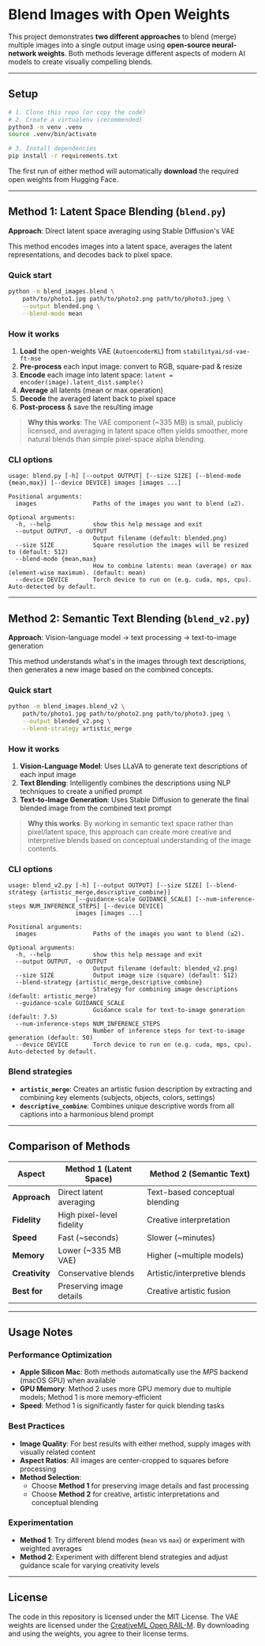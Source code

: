 # Blend Images with Open Weights

This project demonstrates **two different approaches** to blend (merge) multiple images into a single output image using **open-source neural-network weights**. Both methods leverage different aspects of modern AI models to create visually compelling blends.

---

## Setup

```bash
# 1. Clone this repo (or copy the code)
# 2. Create a virtualenv (recommended)
python3 -m venv .venv
source .venv/bin/activate

# 3. Install dependencies
pip install -r requirements.txt
```

The first run of either method will automatically **download** the required open weights from Hugging Face.

---

## Method 1: Latent Space Blending (`blend.py`)

**Approach**: Direct latent space averaging using Stable Diffusion's VAE

This method encodes images into a latent space, averages the latent representations, and decodes back to pixel space.

### Quick start

```bash
python -m blend_images.blend \
    path/to/photo1.jpg path/to/photo2.png path/to/photo3.jpeg \
    --output blended.png \
    --blend-mode mean
```

### How it works

1. **Load** the open-weights VAE (`AutoencoderKL`) from `stabilityai/sd-vae-ft-mse`
2. **Pre-process** each input image: convert to RGB, square-pad & resize
3. **Encode** each image into latent space: `latent = encoder(image).latent_dist.sample()`
4. **Average** all latents (mean or max operation)
5. **Decode** the averaged latent back to pixel space
6. **Post-process** & save the resulting image

> **Why this works**: The VAE component (~335 MB) is small, publicly licensed, and averaging in latent space often yields smoother, more natural blends than simple pixel-space alpha blending.

### CLI options

```
usage: blend.py [-h] [--output OUTPUT] [--size SIZE] [--blend-mode {mean,max}] [--device DEVICE] images [images ...]

Positional arguments:
  images                Paths of the images you want to blend (≥2).

Optional arguments:
  -h, --help            show this help message and exit
  --output OUTPUT, -o OUTPUT
                        Output filename (default: blended.png)
  --size SIZE           Square resolution the images will be resized to (default: 512)
  --blend-mode {mean,max}
                        How to combine latents: mean (average) or max (element-wise maximum). (default: mean)
  --device DEVICE       Torch device to run on (e.g. cuda, mps, cpu). Auto-detected by default.
```

---

## Method 2: Semantic Text Blending (`blend_v2.py`)

**Approach**: Vision-language model → text processing → text-to-image generation

This method understands what's in the images through text descriptions, then generates a new image based on the combined concepts.

### Quick start

```bash
python -m blend_images.blend_v2 \
    path/to/photo1.jpg path/to/photo2.png path/to/photo3.jpeg \
    --output blended_v2.png \
    --blend-strategy artistic_merge
```

### How it works

1. **Vision-Language Model**: Uses LLaVA to generate text descriptions of each input image
2. **Text Blending**: Intelligently combines the descriptions using NLP techniques to create a unified prompt
3. **Text-to-Image Generation**: Uses Stable Diffusion to generate the final blended image from the combined text prompt

> **Why this works**: By working in semantic text space rather than pixel/latent space, this approach can create more creative and interpretive blends based on conceptual understanding of the image contents.

### CLI options

```
usage: blend_v2.py [-h] [--output OUTPUT] [--size SIZE] [--blend-strategy {artistic_merge,descriptive_combine}] 
                   [--guidance-scale GUIDANCE_SCALE] [--num-inference-steps NUM_INFERENCE_STEPS] [--device DEVICE] 
                   images [images ...]

Positional arguments:
  images                Paths of the images you want to blend (≥2).

Optional arguments:
  -h, --help            show this help message and exit
  --output OUTPUT, -o OUTPUT
                        Output filename (default: blended_v2.png)
  --size SIZE           Output image size (square) (default: 512)
  --blend-strategy {artistic_merge,descriptive_combine}
                        Strategy for combining image descriptions (default: artistic_merge)
  --guidance-scale GUIDANCE_SCALE
                        Guidance scale for text-to-image generation (default: 7.5)
  --num-inference-steps NUM_INFERENCE_STEPS
                        Number of inference steps for text-to-image generation (default: 50)
  --device DEVICE       Torch device to run on (e.g. cuda, mps, cpu). Auto-detected by default.
```

### Blend strategies

- **`artistic_merge`**: Creates an artistic fusion description by extracting and combining key elements (subjects, objects, colors, settings)
- **`descriptive_combine`**: Combines unique descriptive words from all captions into a harmonious blend prompt

---

## Comparison of Methods

| Aspect | Method 1 (Latent Space) | Method 2 (Semantic Text) |
|--------|------------------------|--------------------------|
| **Approach** | Direct latent averaging | Text-based conceptual blending |
| **Fidelity** | High pixel-level fidelity | Creative interpretation |
| **Speed** | Fast (~seconds) | Slower (~minutes) |
| **Memory** | Lower (~335 MB VAE) | Higher (~multiple models) |
| **Creativity** | Conservative blends | Artistic/interpretive blends |
| **Best for** | Preserving image details | Creative artistic fusion |

---

## Usage Notes

### Performance Optimization

* **Apple Silicon Mac**: Both methods automatically use the *MPS* backend (macOS GPU) when available
* **GPU Memory**: Method 2 uses more GPU memory due to multiple models; Method 1 is more memory-efficient
* **Speed**: Method 1 is significantly faster for quick blending tasks

### Best Practices

* **Image Quality**: For best results with either method, supply images with visually related content
* **Aspect Ratios**: All images are center-cropped to squares before processing
* **Method Selection**: 
  - Choose **Method 1** for preserving image details and fast processing
  - Choose **Method 2** for creative, artistic interpretations and conceptual blending

### Experimentation

* **Method 1**: Try different blend modes (`mean` vs `max`) or experiment with weighted averages
* **Method 2**: Experiment with different blend strategies and adjust guidance scale for varying creativity levels

---

## License

The code in this repository is licensed under the MIT License.  The VAE weights are licensed under the [CreativeML Open RAIL-M](https://raw.githubusercontent.com/Stability-AI/stablediffusion/main/LICENSE).  By downloading and using the weights, you agree to their license terms. 